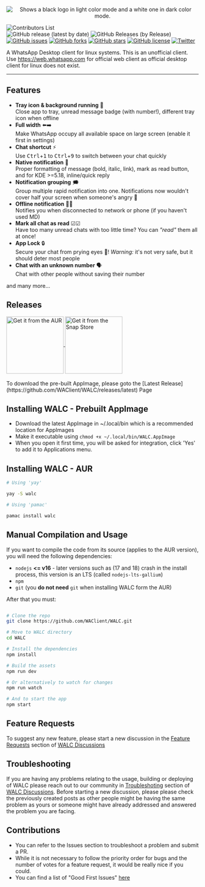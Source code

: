 <p align="center">

<picture>
  <source media="(prefers-color-scheme: dark)" srcset="https://raw.githubusercontent.com/YoungFellow-le/my-code/main/Images/WALC/dark-banner.png">
  <source media="(prefers-color-scheme: light)" srcset="https://raw.githubusercontent.com/YoungFellow-le/my-code/main/Images/WALC/light-banner.png">
  <img alt="Shows a black logo in light color mode and a white one in dark color mode." src="https://user-images.githubusercontent.com/25423296/163456779-a8556205-d0a5-45e2-ac17-42d089e3c3f8.png">
</picture>


![Contributors List](https://img.shields.io/badge/dynamic/json?label=Contributors&query=%24..login&url=https%3A%2F%2Fapi.github.com%2Frepos%2FWAClient%2FWALC%2Fcontributors)
<br>![GitHub release (latest by date)](https://img.shields.io/github/v/release/WAClient/WALC?color=%2325D366&label=Latest%20Release) ![GitHub Releases (by Release)](https://img.shields.io/github/downloads/WAClient/WALC/latest/total?color=%2325D366&label=Latest%20Version%20AppImage%20Downloads&logo=Linux&logoColor=%23FFFFFF) [![GitHub issues](https://img.shields.io/github/issues/WAClient/WALC.svg)](https://github.com/WAClient/WALC/issues) [![GitHub forks](https://img.shields.io/github/forks/WAClient/WALC.svg)](https://github.com/WAClient/WALC/network) [![GitHub stars](https://img.shields.io/github/stars/WAClient/WALC.svg)](https://github.com/WAClient/WALC/stargazers) [![GitHub license](https://img.shields.io/github/license/WAClient/WALC.svg)](https://github.com/WAClient/WALC/blob/master/LICENSE) [![Twitter](https://img.shields.io/twitter/url/https/github.com/WAClient/WALC.svg?style=social)](https://twitter.com/intent/tweet?text=Wow:&url=https%3A%2F%2Fgithub.com%2FWAClient%2FWALC)


A WhatsApp Desktop client for linux systems. This is an unofficial client. Use https://web.whatsapp.com for official web client as official desktop client for linux does not exist.

<hr/>

## Features
- **Tray icon & background running** 🏃  
Close app to tray, unread message badge (with number!), different tray icon when offline
- **Full width** ⬅️➡️  
Make WhatsApp occupy all available space on large screen (enable it first in settings)
- **Chat shortcut** ⚡  
Use <kbd>Ctrl</kbd>+<kbd>1</kbd> to <kbd>Ctrl</kbd>+<kbd>9</kbd> to switch between your chat quickly
- **Native notification** 💬  
Proper formatting of message (bold, italic, link), mark as read button, and for KDE >=5.18, inline/quick reply
- **Notification grouping** 🗯  
Group multiple rapid notification into one. Notifications now wouldn't cover half your screen when someone's angry 💢
- **Offline notification** 📶❌   
Notifies you when disconnected to network or phone (if you haven't used MD)
- **Mark all chat as read** ☑☑  
Have too many unread chats with too little time? You can _"read"_ them all at once!
- **App Lock** 🔒  
Secure your chat from prying eyes 👀! _Warning:_ it's not very safe, but it should deter most people
- **Chat with an unknown number** 🗣️
<br>Chat with other people without saving their number

and many more...

## Releases
<a href="http://aur.archlinux.org/packages/walc">
    <img align="center" alt="Get it from the AUR" src="https://archlinux.org/static/logos/archlinux-logo-dark-scalable.518881f04ca9.svg" width="150">
</a>
<a href="https://www.linux-apps.com/p/1383431/">
    <img align="center" alt="Get it from the Snap Store" src="https://i.imgur.com/YGU3qMJ.png" width="150">
</a>
<br><br>
To download the pre-built AppImage, please goto the [Latest Release](https://github.com/WAClient/WALC/releases/latest) Page

## Installing WALC - Prebuilt AppImage 
* Download the latest AppImage in ~/.local/bin which is a recommended location for AppImages
* Make it executable using `chmod +x ~/.local/bin/WALC.AppImage`
* When you open it first time, you will be asked for integration, click 'Yes' to add it to Applications menu.

## Installing WALC - AUR
```bash
# Using 'yay'

yay -S walc

# Using 'pamac'

pamac install walc
```

## Manual Compilation and Usage

If you want to compile the code from its source (applies to the AUR version), you will need the following dependencies:

- `nodejs` **<= v16** - later versions such as (17 and 18) crash in the install process, this version is an LTS (called `nodejs-lts-gallium`)
- `npm`
- `git` (you **do not need** `git` when installing WALC form the AUR)

After that you must:

```bash

# Clone the repo
git clone https://github.com/WAClient/WALC.git

# Move to WALC directory
cd WALC

# Install the dependencies
npm install

# Build the assets
npm run dev

# Or alternatively to watch for changes
npm run watch

# And to start the app
npm start
```

## Feature Requests
To suggest any new feature, please start a new discussion in the [Feature Requests](https://github.com/WAClient/WALC/discussions?discussions_q=category%3A%22Feature+Requests%22) section of [WALC Discussions](https://github.com/WAClient/WALC/discussions) 

## Troubleshooting
If you are having any problems relating to the usage, building or deploying of WALC please reach out to our community in [Troubleshoting](https://github.com/WAClient/WALC/discussions?discussions_q=category%3ATroubleshooting) section of [WALC Discussions](https://github.com/WAClient/WALC/discussions). Before starting a new discussion, please please check the previously created posts as other people might be having the same problem as yours or someone might have already addressed and answered the problem you are facing.

## Contributions
* You can refer to the Issues section to troubleshoot a problem and submit a PR.
* While it is not necessary to follow the priority order for bugs and the number of votes for a feature request, it would be really nice if you could.
* You can find a list of "Good First Issues" [here](https://github.com/WAClient/WALC/issues?q=is%3Aissue+is%3Aopen+label%3A%22good+first+issue%22)
